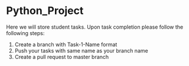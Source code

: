 # Python_Project

Here we will store student tasks.
Upon task completion please follow the following steps:
1. Create a branch with Task-1-Name format
2. Push your tasks with same name as your branch name  
3. Create a pull request to master branch
